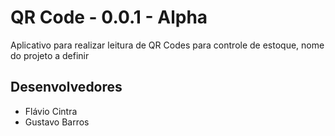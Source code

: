 # QR Code - 0.0.1 - Alpha

Aplicativo para realizar leitura de QR Codes para controle de estoque, nome do projeto a definir

## Desenvolvedores

- Flávio Cintra
- Gustavo Barros
